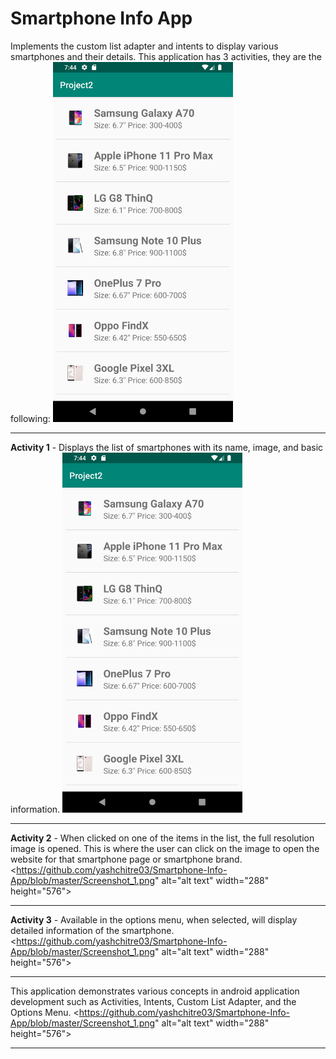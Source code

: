 # Smartphone Info App
  Implements the custom list adapter and intents to display various smartphones and their details. This application has 3 activities, they are the following:
  <img src="https://github.com/yashchitre03/Smartphone-Info-App/blob/master/Screenshot_1.png" alt="alt text" width="288" height="576">
  
  ---------------------------------------
  **Activity 1** - Displays the list of smartphones with its name, image, and basic information.
  <img src="https://github.com/yashchitre03/Smartphone-Info-App/blob/master/Screenshot_1.png" alt="alt text" width="288" height="576">
  
  ---------------------------------------
  **Activity 2** - When clicked on one of the items in the list, the full resolution image is opened. This is where the user can click on the image to open the website for that smartphone page or smartphone brand.
  <https://github.com/yashchitre03/Smartphone-Info-App/blob/master/Screenshot_1.png" alt="alt text" width="288" height="576">
  
  ---------------------------------------
  **Activity 3** - Available in the options menu, when selected, will display detailed information of the smartphone.
   <https://github.com/yashchitre03/Smartphone-Info-App/blob/master/Screenshot_1.png" alt="alt text" width="288" height="576">
   
   --------------------------------------
   This application demonstrates various concepts in android application development such as Activities, Intents, Custom List Adapter, and the Options Menu.
   <https://github.com/yashchitre03/Smartphone-Info-App/blob/master/Screenshot_1.png" alt="alt text" width="288" height="576">
   
 -----------------------------------------
    
